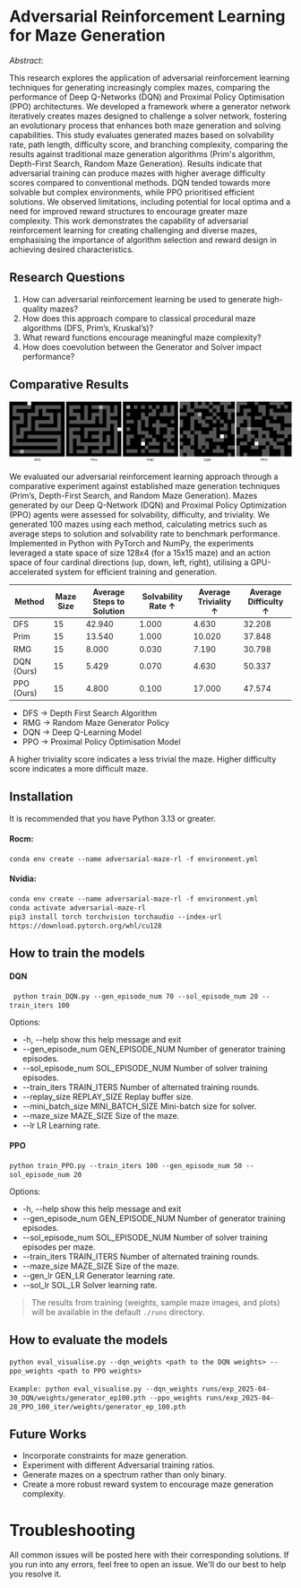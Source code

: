 # Adversarial Reinforcement Learning for Maze Generation

*Abstract*:

This research explores the application of adversarial reinforcement learning techniques for generating increasingly 
complex mazes, comparing the performance of Deep Q-Networks (DQN) and Proximal Policy Optimisation (PPO) architectures. 
We developed a framework where a generator network iteratively creates mazes designed to challenge a solver network, 
fostering an evolutionary process that enhances both maze generation and solving capabilities. This study evaluates 
generated mazes based on solvability rate, path length, difficulty score, and branching complexity, comparing the 
results against traditional maze generation algorithms (Prim's algorithm, Depth-First Search, Random Maze Generation). 
Results indicate that adversarial training can produce mazes with higher average difficulty scores compared to 
conventional methods. DQN tended towards more solvable but complex environments, while PPO prioritised efficient 
solutions. We observed limitations, including potential for local optima and a need for improved reward structures to 
encourage greater maze complexity. This work demonstrates the capability of adversarial reinforcement learning for 
creating challenging and diverse mazes, emphasising the importance of algorithm selection and reward design in 
achieving desired characteristics.


## Research Questions

1) How can adversarial reinforcement learning be used to generate high-quality mazes?
2) How does this approach compare to classical procedural maze algorithms (DFS, Prim’s, Kruskal’s)?
3) What reward functions encourage meaningful maze complexity?
4) How does coevolution between the Generator and Solver impact performance?

## Comparative Results

![Maze Generation Gallery](./repo_images/RL_Maze_gallery.png)

We evaluated our adversarial reinforcement learning approach through a comparative experiment against established maze 
generation techniques (Prim’s, Depth-First Search, and Random Maze Generation).  Mazes generated by our Deep Q-Network 
(DQN) and Proximal Policy Optimization (PPO) agents were assessed for solvability, difficulty, and triviality. We 
generated 100 mazes using each method, calculating metrics such as average steps to solution and solvability rate to 
benchmark performance. Implemented in Python with PyTorch and NumPy, the experiments leveraged a state space of size 
128x4 (for a 15x15 maze) and an action space of four cardinal directions (up, down, left, right), utilising a 
GPU-accelerated system for efficient training and generation.

| Method     | Maze Size | Average Steps to Solution | Solvability Rate $\uparrow$ | Average Triviality $\uparrow$ | Average Difficulty $\uparrow$ |
|------------|-----------|---------------------------|-----------------------------|-------------------------------|-------------------------------|
| DFS        | 15        | 42.940                    | 1.000                       | 4.630                         | 32.208                        |
| Prim       | 15        | 13.540                    | 1.000                       | 10.020                        | 37.848                        |
| RMG        | 15        | 8.000                     | 0.030                       | 7.190                         | 30.798                        |
| DQN (Ours) | 15        | 5.429                     | 0.070                       | 4.630                         | 50.337                        |
| PPO (Ours) | 15        | 4.800                     | 0.100                       | 17.000                        | 47.574                        | 

- DFS $\rightarrow$ Depth First Search Algorithm
- RMG $\rightarrow$ Random Maze Generator Policy
- DQN $\rightarrow$ Deep Q-Learning Model
- PPO $\rightarrow$ Proximal Policy Optimisation Model

A higher triviality score indicates a less trivial the maze. Higher difficulty score indicates a more difficult maze.

## Installation
It is recommended that you have Python 3.13 or greater.

#### Rocm:
```commandline
conda env create --name adversarial-maze-rl -f environment.yml
```

#### Nvidia:
```commandline
conda env create --name adversarial-maze-rl -f environment.yml
conda activate adversarial-maze-rl
pip3 install torch torchvision torchaudio --index-url https://download.pytorch.org/whl/cu128
```

## How to train the models

#### DQN

```commandline
 python train_DQN.py --gen_episode_num 70 --sol_episode_num 20 --train_iters 100 
```

Options:
  - -h, --help            show this help message and exit
  - --gen_episode_num GEN_EPISODE_NUM
                        Number of generator training episodes.
  - --sol_episode_num SOL_EPISODE_NUM
                        Number of solver training episodes.
  - --train_iters TRAIN_ITERS
                        Number of alternated training rounds.
  - --replay_size REPLAY_SIZE
                        Replay buffer size.
  - --mini_batch_size MINI_BATCH_SIZE
                        Mini-batch size for solver.
  - --maze_size MAZE_SIZE
                        Size of the maze.
  - --lr LR               Learning rate.


#### PPO

```commandline
python train_PPO.py --train_iters 100 --gen_episode_num 50 --sol_episode_num 20
```
Options:
  - -h, --help            show this help message and exit
  - --gen_episode_num GEN_EPISODE_NUM
                        Number of generator training episodes.
  - --sol_episode_num SOL_EPISODE_NUM
                        Number of solver training episodes per maze.
  - --train_iters TRAIN_ITERS
                        Number of alternated training rounds.
  - --maze_size MAZE_SIZE
                        Size of the maze.
  - --gen_lr GEN_LR       Generator learning rate.
  - --sol_lr SOL_LR       Solver learning rate.

> The results from training (weights, sample maze images, and plots) will be available in the default `./runs` directory.

## How to evaluate the models

```commandline
python eval_visualise.py --dqn_weights <path to the DQN weights> --ppo_weights <path to PPO weights>

Example: python eval_visualise.py --dqn_weights runs/exp_2025-04-30_DQN/weights/generator_ep100.pth --ppo_weights runs/exp_2025-04-28_PPO_100_iter/weights/generator_ep_100.pth
```

## Future Works

- Incorporate constraints for maze generation.
- Experiment with different Adversarial training ratios.
- Generate mazes on a spectrum rather than only binary.
- Create a more robust reward system to encourage maze generation complexity.

# Troubleshooting

All common issues will be posted here with their corresponding solutions. If you run into any errors, feel free to open an issue. We'll do our best to help you resolve it.



